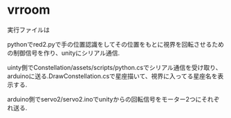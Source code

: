 # vrroom
実行ファイルは

pythonでred2.pyで手の位置認識をしてその位置をもとに視界を回転させるための制御信号を作り、unityにシリアル通信.

uinty側でConstellation/assets/scripts/python.csでシリアル通信を受け取り、arduinoに送る.DrawConstellation.csで星座描いて、視界に入ってる星座名を表示する.

arduino側でservo2/servo2.inoでunityからの回転信号をモーター2つにそれぞれ送る.
